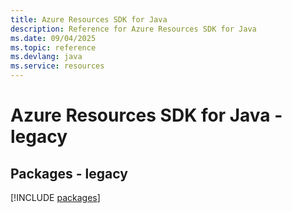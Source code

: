 ```yaml
---
title: Azure Resources SDK for Java
description: Reference for Azure Resources SDK for Java
ms.date: 09/04/2025
ms.topic: reference
ms.devlang: java
ms.service: resources
---
```

# Azure Resources SDK for Java - legacy
## Packages - legacy
[!INCLUDE [packages](resources-index.md)]